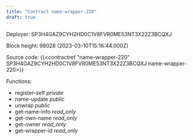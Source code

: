 ```yaml
---
title: "Contract name-wrapper-220"
draft: true
---
```

Deployer: SP3H4GAZ9CYH2HD0C1V8FVR0ME53NT3X22Z3BCQXJ


 



Block height: 98028 (2023-03-10T15:16:44.000Z)

Source code: {{<contractref "name-wrapper-220" SP3H4GAZ9CYH2HD0C1V8FVR0ME53NT3X22Z3BCQXJ name-wrapper-220>}}

Functions:

* register-self _private_
* name-update _public_
* unwrap _public_
* get-name-info _read_only_
* get-own-name _read_only_
* get-owner _read_only_
* get-wrapper-id _read_only_
